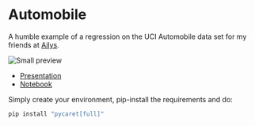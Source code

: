 # Automobile
A humble example of a regression on the UCI Automobile data set for my friends at [Ailys](https://www.linkedin.com/company/solidware-co--ltd-/about/).

![Small preview](img/demo.gif)

- [Presentation](https://storage.googleapis.com/ailys/demo.slides.html)
- [Notebook](https://github.com/sekR4/Automobile/blob/main/demo.ipynb)

Simply create your environment, pip-install the requirements and do:
```bash
pip install "pycaret[full]"
```
